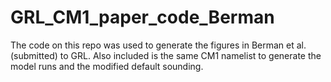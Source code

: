 # GRL_CM1_paper_code_Berman


The code on this repo was used to generate the figures in Berman et al. (submitted) to GRL. 
Also included is the same CM1 namelist to generate the model runs and the modified default sounding. 
